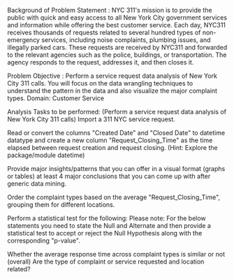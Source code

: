 Background of Problem Statement :
NYC 311's mission is to provide the public with quick and easy access to all New York City government services and information while offering the best customer service. Each day, NYC311 receives thousands of requests related to several hundred types of non-emergency services, including noise complaints, plumbing issues, and illegally parked cars. These requests are received by NYC311 and forwarded to the relevant agencies such as the police, buildings, or transportation. The agency responds to the request, addresses it, and then closes it.

Problem Objective :
Perform a service request data analysis of New York City 311 calls. You will focus on the data wrangling techniques to understand the pattern in the data and also visualize the major complaint types. Domain: Customer Service

Analysis Tasks to be performed:
(Perform a service request data analysis of New York City 311 calls)
Import a 311 NYC service request.

Read or convert the columns "Created Date" and "Closed Date" to datetime datatype and create a new column "Request_Closing_Time" as the time elapsed between request creation and request closing. (Hint: Explore the package/module datetime)

Provide major insights/patterns that you can offer in a visual format (graphs or tables) at least 4 major conclusions that you can come up with after generic data mining.

Order the complaint types based on the average "Request_Closing_Time", grouping them for different locations.

Perform a statistical test for the following: Please note: For the below statements you need to state the Null and Alternate and then provide a statistical test to accept or reject the Null Hypothesis along with the corresponding "p-value".

Whether the average response time across complaint types is similar or not (overall)
Are the type of complaint or service requested and location related?
